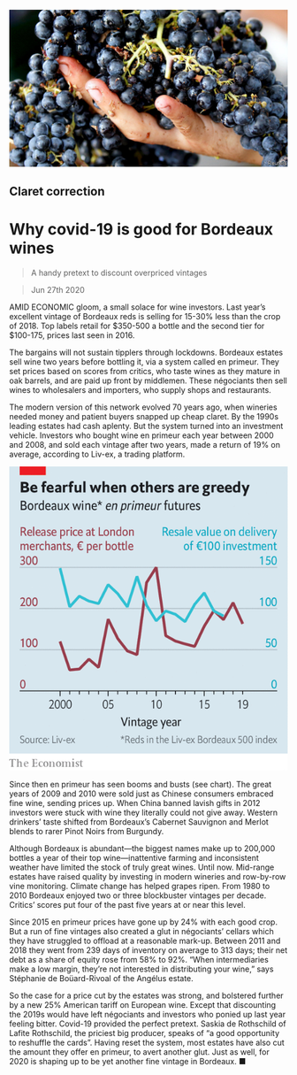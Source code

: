 ![](./images/20200627_WBP503.jpg)

## Claret correction

# Why covid-19 is good for Bordeaux wines

> A handy pretext to discount overpriced vintages

> Jun 27th 2020

AMID ECONOMIC gloom, a small solace for wine investors. Last year’s excellent vintage of Bordeaux reds is selling for 15-30% less than the crop of 2018. Top labels retail for $350-500 a bottle and the second tier for $100-175, prices last seen in 2016.

The bargains will not sustain tipplers through lockdowns. Bordeaux estates sell wine two years before bottling it, via a system called en primeur. They set prices based on scores from critics, who taste wines as they mature in oak barrels, and are paid up front by middlemen. These négociants then sell wines to wholesalers and importers, who supply shops and restaurants.

The modern version of this network evolved 70 years ago, when wineries needed money and patient buyers snapped up cheap claret. By the 1990s leading estates had cash aplenty. But the system turned into an investment vehicle. Investors who bought wine en primeur each year between 2000 and 2008, and sold each vintage after two years, made a return of 19% on average, according to Liv-ex, a trading platform.

![](./images/20200627_WBC202.png)

Since then en primeur has seen booms and busts (see chart). The great years of 2009 and 2010 were sold just as Chinese consumers embraced fine wine, sending prices up. When China banned lavish gifts in 2012 investors were stuck with wine they literally could not give away. Western drinkers’ taste shifted from Bordeaux’s Cabernet Sauvignon and Merlot blends to rarer Pinot Noirs from Burgundy.

Although Bordeaux is abundant—the biggest names make up to 200,000 bottles a year of their top wine—inattentive farming and inconsistent weather have limited the stock of truly great wines. Until now. Mid-range estates have raised quality by investing in modern wineries and row-by-row vine monitoring. Climate change has helped grapes ripen. From 1980 to 2010 Bordeaux enjoyed two or three blockbuster vintages per decade. Critics’ scores put four of the past five years at or near this level.

Since 2015 en primeur prices have gone up by 24% with each good crop. But a run of fine vintages also created a glut in négociants’ cellars which they have struggled to offload at a reasonable mark-up. Between 2011 and 2018 they went from 239 days of inventory on average to 313 days; their net debt as a share of equity rose from 58% to 92%. “When intermediaries make a low margin, they’re not interested in distributing your wine,” says Stéphanie de Boüard-Rivoal of the Angélus estate.

So the case for a price cut by the estates was strong, and bolstered further by a new 25% American tariff on European wine. Except that discounting the 2019s would have left négociants and investors who ponied up last year feeling bitter. Covid-19 provided the perfect pretext. Saskia de Rothschild of Lafite Rothschild, the priciest big producer, speaks of “a good opportunity to reshuffle the cards”. Having reset the system, most estates have also cut the amount they offer en primeur, to avert another glut. Just as well, for 2020 is shaping up to be yet another fine vintage in Bordeaux. ■